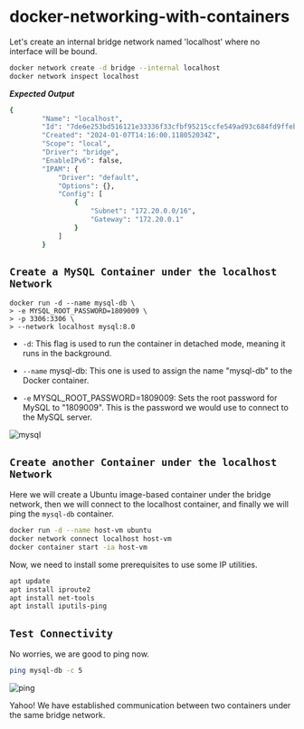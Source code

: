 # docker-networking-with-containers

Let's create an internal bridge network named 'localhost' where no interface will be bound.

```bash
docker network create -d bridge --internal localhost
docker network inspect localhost
```

***Expected Output***

```bash
{
        "Name": "localhost",
        "Id": "7de6e253bd516121e33336f33cfbf95215ccfe549ad93c684fd9ffeb71339755",
        "Created": "2024-01-07T14:16:00.118052034Z",
        "Scope": "local",
        "Driver": "bridge",
        "EnableIPv6": false,
        "IPAM": {
            "Driver": "default",
            "Options": {},
            "Config": [
                {
                    "Subnet": "172.20.0.0/16",
                    "Gateway": "172.20.0.1"
                }
            ]
        }
```

## `Create a MySQL Container under the localhost Network`

```
docker run -d --name mysql-db \
> -e MYSQL_ROOT_PASSWORD=1809009 \
> -p 3306:3306 \
> --network localhost mysql:8.0
```
- `-d`: This flag is used to run the container in detached mode, meaning it runs in the background.

- `--name` mysql-db: This one is used to assign the name "mysql-db" to the Docker container.

- `-e` MYSQL_ROOT_PASSWORD=1809009: Sets the root password for MySQL to "1809009". This is the password we would use to connect to the MySQL server.

![mysql](https://lab-bucket.s3.brilliant.com.bd/labthumbnail/4816d5d0-7352-4ba4-ae7a-2ef66a00db0e.png)

## `Create another Container under the localhost Network`

Here we will create a Ubuntu image-based container under the bridge network, then we will connect to the localhost container, and finally we will ping the `mysql-db` container.

```bash
docker run -d --name host-vm ubuntu
docker network connect localhost host-vm
docker container start -ia host-vm
```
Now, we need to install some prerequisites to use some IP utilities.

```bash
apt update
apt install iproute2
apt install net-tools
apt install iputils-ping
```

## `Test Connectivity`

No worries, we are good to ping now.
```bash
ping mysql-db -c 5
```

![ping](https://lab-bucket.s3.brilliant.com.bd/labthumbnail/f369fda1-7b8b-4876-8e20-cc529caec073.png)

Yahoo! We have established communication between two containers under the same bridge network.